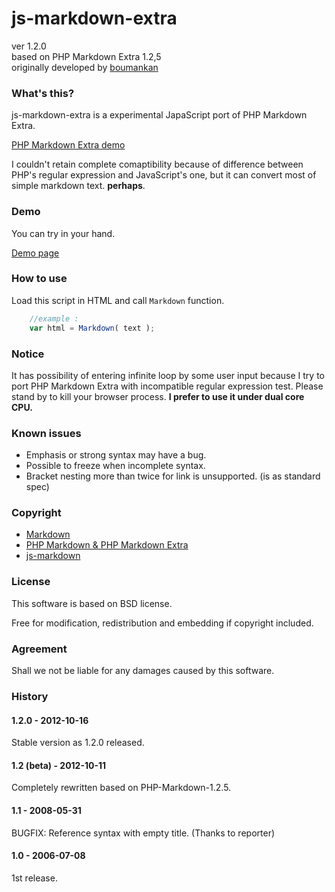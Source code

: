 # js-markdown-extra

ver 1.2.0  
based on PHP Markdown Extra 1.2,5  
originally developed by [boumankan](http://bmky.net/product/js-markdown-extra/)

### What's this? ###

js-markdown-extra is a experimental JapaScript port of PHP Markdown Extra.

[PHP Markdown Extra demo](http://www.michelf.com/projects/php-markdown/dingus/)

I couldn't retain complete comaptibility because of difference between PHP's
regular expression and JavaScript's one, but it can convert most of simple
markdown text.
**perhaps**.

### Demo ###

You can try in your hand.

[Demo page](http://tanakahisateru.github.com/js-markdown-extra/demo.html)

### How to use ###

Load this script in HTML and call ```Markdown``` function.

```javascript
	//example :
	var html = Markdown( text );
```

### Notice ###

It has possibility of entering infinite loop by some user input because
I try to port PHP Markdown Extra with incompatible regular expression test.
Please stand by to kill your browser process. **I prefer to use it
under dual core CPU.**

### Known issues ###

* Emphasis or strong syntax may have a bug.
* Possible to freeze when incomplete syntax.
* Bracket nesting more than twice for link is unsupported. (is as standard spec)

### Copyright ###

* [Markdown](http://daringfireball.net/projects/markdown/)
* [PHP Markdown & PHP Markdown Extra](http://www.michelf.com/projects/php-markdown/)
* [js-markdown](http://rephrase.net/box/js-markdown/)

### License ###

This software is based on BSD license.

Free for modification, redistribution and embedding if copyright included.

### Agreement ###

Shall we not be liable for any damages caused by this software.

### History ###

#### 1.2.0 - 2012-10-16
  Stable version as 1.2.0 released.

#### 1.2 (beta) - 2012-10-11
  Completely rewritten based on PHP-Markdown-1.2.5.

#### 1.1 - 2008-05-31
  BUGFIX: Reference syntax with empty title. (Thanks to reporter)

#### 1.0 - 2006-07-08
  1st release.
